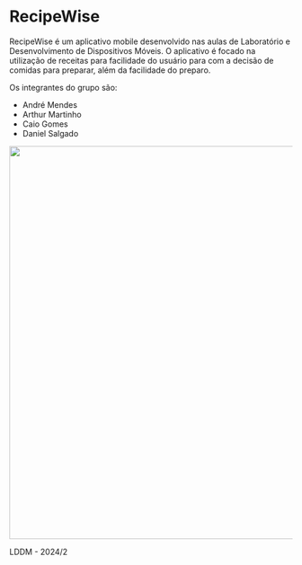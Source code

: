 # RecipeWise

RecipeWise é um aplicativo mobile desenvolvido nas aulas de Laboratório e Desenvolvimento de Dispositivos Móveis. O aplicativo é focado na utilização de receitas para facilidade do usuário para com a decisão de comidas para preparar, além da facilidade do preparo.

Os integrantes do grupo são:
- André Mendes
- Arthur Martinho
- Caio Gomes
- Daniel Salgado

<img src = "https://pbs.twimg.com/media/GWGeuf8XkAAJ_Ju?format=jpg&name=900x900" width="700px">

LDDM - 2024/2

